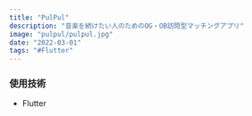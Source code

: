 ```yaml
---
title: "PulPul"
description: "音楽を続けたい人のためのOG・OB訪問型マッチングアプリ"
image: "pulpul/pulpul.jpg"
date: "2022-03-01"
tags: "#Flutter"
---
```


### 使用技術

- Flutter
